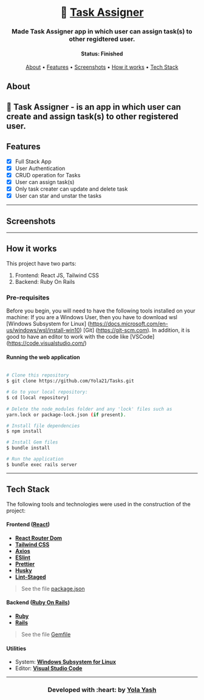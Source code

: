 <h1 align="center">
   📃 <a href=""> Task Assigner </a>
</h1>

<h3 align="center">
    Made Task Assigner app in which user can assign task(s) to other regidtered user.
</h3>

<h4 align="center"> 
	 Status: Finished
</h4>

<p align="center">
 <a href="#about">About</a> •
 <a href="#features">Features</a> •
 <a href="#screenshots">Screenshots</a> • 
 <a href="#how-it-works">How it works</a> • 
 <a href="#tech-stack">Tech Stack</a> 
</p>


## About

📃 Task Assigner - is an app in which user can create and assign task(s) to other registered user. 
---

## Features

   - [x] Full Stack App
   - [x] User Authentication
   - [x] CRUD operation for Tasks
   - [x] User can assign task(s)
   - [x] Only task creater can update and delete task
   - [x] User can star and unstar the tasks 
---

## Screenshots
---

## How it works

This project have two parts:
1. Frontend: React JS, Tailwind CSS
2. Backend: Ruby On Rails

### Pre-requisites

Before you begin, you will need to have the following tools installed on your machine:
If you are a Windows User, then you have to download wsl [Windows Subsystem for Linux] (https://docs.microsoft.com/en-us/windows/wsl/install-win10)
[Git] (https://git-scm.com).
In addition, it is good to have an editor to work with the code like [VSCode] (https://code.visualstudio.com/)

#### Running the web application

```bash

# Clone this repository
$ git clone https://github.com/Yola21/Tasks.git

# Go to your local repository:
$ cd [local repository]
  
# Delete the node_modules folder and any 'lock' files such as 
yarn.lock or package-lock.json (if present).

# Install file dependencies
$ npm install

# Install Gem files
$ bundle install

# Run the application
$ bundle exec rails server

```

---

## Tech Stack

The following tools and technologies were used in the construction of the project:

#### **Frontend**  ([React](https://reactjs.org/))

-   **[React Router Dom](https://github.com/ReactTraining/react-router/tree/master/packages/react-router-dom)**
-   **[Tailwind CSS](https://tailwindcss.com/)**
-   **[Axios](https://www.npmjs.com/package/axios)**
-   **[ESlint](https://www.npmjs.com/package/eslint)**
-   **[Prettier](https://prettier.io/docs/en/install.html)**
-   **[Husky](https://www.npmjs.com/package/husky)**
-   **[Lint-Staged](https://www.npmjs.com/package/lint-staged)**
> See the file  [package.json](https://github.com/Yola21/Tasks/blob/main/package.json)

#### **Backend**   ([Ruby On Rails](https://rubyonrails.org/))

-   **[Ruby](https://rubyonrails.org/)**
-   **[Rails](https://rubyonrails.org/)**
> See the file  [Gemfile](https://github.com/Yola21/Tasks/blob/main/Gemfile)

#### **Utilities**

-   System:  **[Windows Subsystem for Linux](https://docs.microsoft.com/en-us/windows/wsl/install-win10)**
-   Editor:  **[Visual Studio Code](https://code.visualstudio.com/)** 

---

<h3 align="center"><b>Developed with :heart: by <a href="https://github.com/Yola21">Yola Yash</a></b></h1>
